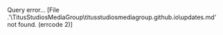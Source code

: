 Query error...
[File .'\TitusStudiosMediaGroup\titusstudiosmediagroup.github.io\updates.md' not found. (errcode 2)]
